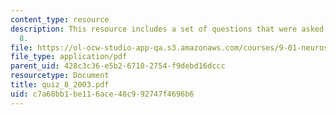 ```yaml
---
content_type: resource
description: This resource includes a set of questions that were asked during quiz
  8.
file: https://ol-ocw-studio-app-qa.s3.amazonaws.com/courses/9-01-neuroscience-and-behavior-fall-2003/c7a68bb1be116ace48c992747f4696b6_quiz_8_2003.pdf
file_type: application/pdf
parent_uid: 428c3c36-e5b2-6710-2754-f9debd16dccc
resourcetype: Document
title: quiz_8_2003.pdf
uid: c7a68bb1-be11-6ace-48c9-92747f4696b6
---
```

